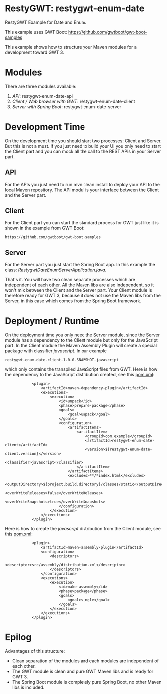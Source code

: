 # RestyGWT: restygwt-enum-date
RestyGWT Example for Date and Enum.

This example uses GWT Boot: https://github.com/gwtboot/gwt-boot-samples

This example shows how to structure your Maven modules for a development toward GWT 3.

# Modules

There are three modules available:
1. _API_: restygwt-enum-date-api
2. _Client / Web browser with GWT_: restygwt-enum-date-client
3. _Server with Spring Boot_: restygwt-enum-date-server

# Development Time

On the development time you should start two processes: Client and Server. But this is
not a must. If you just need to build your UI you only need to start the Client part
and you can mock all the call to the REST APIs in your Server part.

## API
For the APIs you just need to run mvn:clean install to deploy your API to the local
Maven repository. The API modul is your interface between the Client and the Server part.

## Client
For the Client part you can start the standard process for GWT just like it is shown in the example from GWT Boot: 

```
https://github.com/gwtboot/gwt-boot-samples
```

## Server
For the Server part you just start the Spring Boot app. In this example the class: _RestygwtDateEnumServerApplication.java_.

That's it. You will have two clean separate processes which are independent of each other. All the 
Maven libs are also independent, so it won't mix between the Client and the Server part. 
Your Client module is therefore ready for GWT 3, because it does not use the Maven libs from the Server, 
in this case which comes from the Spring Boot framework.

# Deployment / Runtime

On the deployment time you only need the Server module, since the Server module has a dependency
to the Client module but only for the JavaScript part. In the Client module the Maven Assembly Plugin will
create a special package with classifier _javascript_. In our example 

```
restygwt-enum-date-client-1.0.0-SNAPSHOT-javascript 
```

which only contains the transpiled JavaScript files from GWT. Here is how the dependency to the JavaScript
distribution created, see this [pom.xml](https://github.com/lofidewanto/restygwt-enum-date/blob/master/restygwt-enum-date-server/pom.xml):

```
			<plugin>
				<artifactId>maven-dependency-plugin</artifactId>
				<executions>
					<execution>
						<id>unpack</id>
						<phase>prepare-package</phase>
						<goals>
							<goal>unpack</goal>
						</goals>
						<configuration>
							<artifactItems>
								<artifactItem>
									<groupId>com.example</groupId>
									<artifactId>restygwt-enum-date-client</artifactId>
									<version>${restygwt-enum-date-client.version}</version>
									<classifier>javascript</classifier>
								</artifactItem>
							</artifactItems>
							<excludes>**/*index.html</excludes>
							<outputDirectory>${project.build.directory}/classes/static</outputDirectory>
							<overWriteReleases>false</overWriteReleases>
							<overWriteSnapshots>true</overWriteSnapshots>
						</configuration>
					</execution>
				</executions>
			</plugin>
```
Here is how to create the _javascript_ distribution from the Client module, see this [pom.xml](https://github.com/lofidewanto/restygwt-enum-date/blob/master/restygwt-enum-date-client/pom.xml):

```
			<plugin>
				<artifactId>maven-assembly-plugin</artifactId>
				<configuration>
					<descriptors>
						<descriptor>src/assembly/distribution.xml</descriptor>
					</descriptors>
				</configuration>
				<executions>
					<execution>
						<id>make-assembly</id>
						<phase>package</phase>
						<goals>
							<goal>single</goal>
						</goals>
					</execution>
				</executions>
			</plugin>
```

# Epilog

Advantages of this structure:
- Clean separation of the modules and each modules are independent of each other.
- The GWT module is clean and pure GWT Maven libs and is ready for GWT 3.
- The Spring Boot module is completely pure Spring Boot, no other Maven libs is included.

